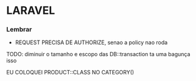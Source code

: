 # LARAVEL

### Lembrar

-   REQUEST PRECISA DE AUTHORIZE, senao a policy nao roda

TODO: diminuir o tamanho e escopo das DB::transaction
ta uma bagunça isso

EU COLOQUEI PRODUCT::CLASS NO CATEGORY()
